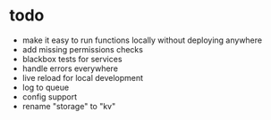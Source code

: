 # todo

- make it easy to run functions locally without deploying anywhere
- add missing permissions checks
- blackbox tests for services
- handle errors everywhere
- live reload for local development
- log to queue
- config support
- rename "storage" to "kv"

